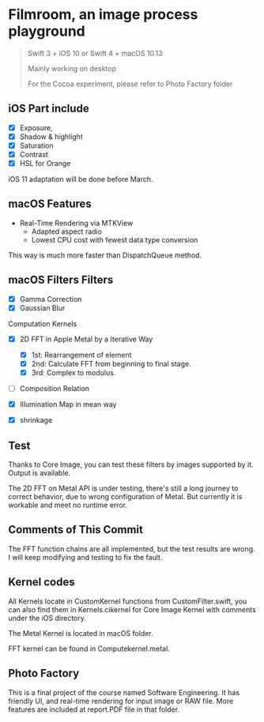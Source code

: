 # Filmroom, an image process playground

> 
> Swift 3 + iOS 10 or Swift 4 + macOS 10.13
> 
> Mainly working on desktop
> 
> For the Cocoa experiment, please refer to Photo Factory folder






## iOS Part include

- [x] Exposure,
- [x] Shadow & highlight
- [x] Saturation
- [x] Contrast
- [x] HSL for Orange

iOS 11 adaptation will be done before March.

## macOS Features

- Real-Time Rendering via MTKView
	- Adapted aspect radio
	- Lowest CPU cost with fewest data type conversion

This way is much more faster than DispatchQueue method.

## macOS Filters Filters

- [x] Gamma Correction
- [x] Gaussian Blur

Computation Kernels

- [x] 2D FFT in Apple Metal by a Iterative Way
	- [x] 1st: Rearrangement of element
	- [x] 2nd: Calculate FFT from beginning to final stage. 
	- [x] 3rd: Complex to modulus.
- [ ] Composition Relation
- [x] Illumination Map in mean way
- [x] shrinkage



## Test

Thanks to Core Image, you can test these filters by images supported by it. Output is available.

The 2D FFT on Metal API is under testing, there's still a long journey to correct behavior, due to wrong configuration of Metal. But currently it is workable and meet no runtime error.

## Comments of This Commit

The FFT function chains are all implemented, but the test results are wrong. I will keep modifying and testing to fix the fault.

## Kernel codes

All Kernels locate in CustomKernel functions from CustomFilter.swift, you can also find them in Kernels.cikernel for Core Image Kernel with comments under the iOS directory. 

The Metal Kernel is located in macOS folder.

FFT kernel can be found in Computekernel.metal.

## Photo Factory

This is a final project of the course named Software Engineering. It has friendly UI, and real-time rendering for input image or RAW file. More features are included at report.PDF file in that folder.